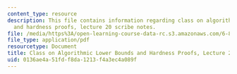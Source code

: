 ```yaml
---
content_type: resource
description: This file contains information regarding class on algorithmic lower bounds
  and hardness proofs, lecture 20 scribe notes.
file: /media/https%3A/open-learning-course-data-rc.s3.amazonaws.com/6-890-algorithmic-lower-bounds-fun-with-hardness-proofs-fall-2014/0136ae4a51fdf8da1213f4a3ec4a089f_MIT6_890F14_Lec20.pdf
file_type: application/pdf
resourcetype: Document
title: Class on Algorithmic Lower Bounds and Hardness Proofs, Lecture 20 Scribe Notes
uid: 0136ae4a-51fd-f8da-1213-f4a3ec4a089f
---
```

